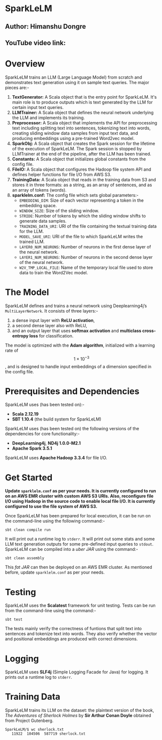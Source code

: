 # **SparkLeLM**

## **Author: Himanshu Dongre**
## **YouTube video link: [](https://youtu.be/UpjsX9HPh_A)**

# Overview

SparkLeLM trains an LLM (Large Language Model) from scratch and demonstrates text generation using it on sample text queries. The major pieces are:-

1. **TextGenerator:** A Scala object that is the entry point for SparkLeLM. It's main role is to produce outputs which is text generated by the LLM for certain input text queries.
2. **LLMTrainer:** A Scala object that defines the neural network underlying the LLM and implements its training.
3. **Preprocessor:** A Scala object that implements the API for preprocessing text including splitting text into sentences, tokenizing text into words, creating sliding window data samples from input text data, and producing embeddings using a pre-trained Word2vec model.
4. **SparkObj:** A Scala object that creates the Spark session for the lifetime of the execution of SparkLeLM. The Spark session is stopped by LLMTrainer at the end of the pipeline, after the LLM has been trained.
5. **Constants:** A Scala object that initializes global constants from the config file.
6. **FileIO:** A Scala object that configures the Hadoop file system API and defines helper functions for file I/O from AWS S3.
7. **TrainingData:** A Scala object that reads in the training data from S3 and stores it in three formats: as a string, as an array of sentences, and as an array of tokens (words).
8. **sparklelm.conf:** The config file which sets global parameters:-
   + `EMBEDDING_DIM`: Size of each vector representing a token in the embedding space.
   + `WINDOW_SIZE`: Size of the sliding window.
   + `STRIDE`: Number of tokens by which the sliding window shifts to generate data samples.
   + `TRAINING_DATA_URI`: URI of the file containing the textual training data for the LLM.
   + `MODEL_SAVE_URI`: URI of the file to which SparkLeLM writes the trained LLM.
   + `LAYER0_NUM_NEURONS`: Number of neurons in the first dense layer of the neural network.
   + `LAYER1_NUM_NEURONS`: Number of neurons in the second dense layer of the neural network.
   + `W2V_TMP_LOCAL_FILE`: Name of the temporary local file used to store data to train the Word2Vec model.

# The Model

SparkLeLM defines and trains a neural network using Deeplearning4j’s `MultiLayerNetwork`. It consists of three layers:-

1. a dense input layer with **ReLU activation**,
2. a second dense layer also with ReLU,
3. and an output layer that uses **softmax activation** and **multiclass cross-entropy loss** for classification.

The model is optimized with the **Adam algorithm**, initialized with a learning rate of $$1 \times 10^{-3}$$, and is designed to handle input embeddings of a dimension specified in the config file.

# Prerequisites and Dependencies

SparkLeLM uses (has been tested on):-

+ **Scala 2.12.19**
+ **SBT 1.10.4** (the build system for SparkLeLM)

SparkLeLM uses (has been tested on) the following versions of the dependencies for core functionality:-

+ **DeepLearning4j**, **ND4j 1.0.0-M2.1**
+ **Apache Spark 3.5.1**

SparkLeLM uses **Apache Hadoop 3.3.4** for file I/O.

# Get Started

**Update `sparklelm.conf` as per your needs. It is currently configured to run on an AWS EMR cluster with custom AWS S3 URIs. Also, reconfigure file I/O using Hadoop in the source code to enable local file I/O. It is currently configured to use the file system of AWS S3.**

Once SparkLeLM has been prepared for local execution, it can be run on the command-line using the following command:-

```shell
sbt clean compile run
```

It will print out a runtime log to `stderr`. It will print out some stats and some LLM text generation outputs for some pre-defined input queries to `stdout`. SparkLeLM can be compiled into a *uber JAR* using the command:-

```shell
sbt clean assembly
```

This *fat JAR* can then be deployed on an AWS EMR cluster. As mentioned before, update `sparklelm.conf` as per your needs.

# Testing

SparkLeLM uses the **Scalatest** framework for unit testing. Tests can be run from the command-line using the command:-

```shell
sbt test
```

The tests mainly verify the correctness of funtions that split text into sentences and tokenize text into words. They also verify whether the vector and positional embeddings are produced with correct dimensions.

# Logging

SparkLeLM uses **SLF4j** (Simple Logging Facade for Java) for logging. It prints out a runtime log to `stderr`.

# Training Data

SparkLeLM trains its LLM on the dataset: the plaintext version of the book, *The Adventures of Sherlock Holmes* by **Sir Arthur Conan Doyle** obtained from Project Gutenberg.

```shell
SparkLeLM/$ wc sherlock.txt
   11922  104506  587719 sherlock.txt
```
